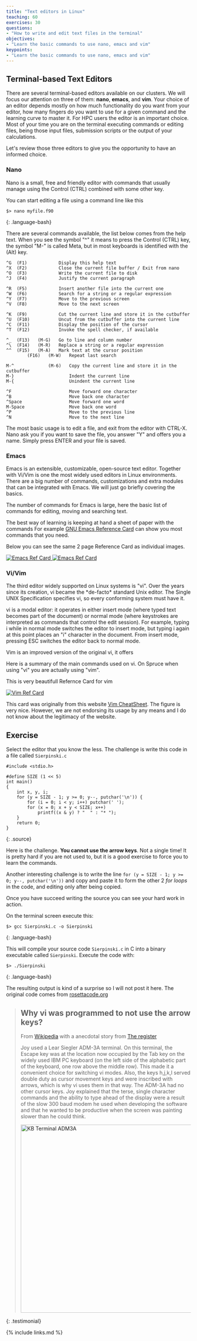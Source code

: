 ```yaml
---
title: "Text editors in Linux"
teaching: 60
exercises: 30
questions:
- "How to write and edit text files in the terminal"
objectives:
- "Learn the basic commands to use nano, emacs and vim"
keypoints:
- "Learn the basic commands to use nano, emacs and vim"
---
```


## Terminal-based Text Editors

There are several terminal-based editors available on our clusters. We
will focus our attention on three of them: **nano**, **emacs**, and **vim**. Your
choice of an editor depends mostly on how much functionality do you want
from your editor, how many fingers do you want to use for a given
command and the learning curve to master it. For HPC users the editor is
an important choice. Most of your time you are on the terminal executing
commands or editing files, being those input files, submission scripts
or the output of your calculations.

Let\'s review those three editors to give you the opportunity to have an
informed choice.

### Nano

Nano is a small, free and friendly editor with commands that usually
manage using the Control (CTRL) combined with some other key.

You can start editing a file using a command line like this

~~~
$> nano myfile.f90
~~~
{: .language-bash}

There are several commands available, the list below comes from the help
text. When you see the symbol \"\^\" it means to press the Control
(CTRL) key, the symbol \"M-\" is called Meta, but in most keyboards is
identified with the (Alt) key.

    ^G  (F1)            Display this help text
    ^X  (F2)            Close the current file buffer / Exit from nano
    ^O  (F3)            Write the current file to disk
    ^J  (F4)            Justify the current paragraph

    ^R  (F5)            Insert another file into the current one
    ^W  (F6)            Search for a string or a regular expression
    ^Y  (F7)            Move to the previous screen
    ^V  (F8)            Move to the next screen

    ^K  (F9)            Cut the current line and store it in the cutbuffer
    ^U  (F10)           Uncut from the cutbuffer into the current line
    ^C  (F11)           Display the position of the cursor
    ^T  (F12)           Invoke the spell checker, if available

    ^_  (F13)   (M-G)   Go to line and column number
    ^\  (F14)   (M-R)   Replace a string or a regular expression
    ^^  (F15)   (M-A)   Mark text at the cursor position
            (F16)   (M-W)   Repeat last search

    M-^             (M-6)   Copy the current line and store it in the cutbuffer
    M-}                     Indent the current line
    M-{                     Unindent the current line

    ^F                      Move forward one character
    ^B                      Move back one character
    ^Space                  Move forward one word
    M-Space                 Move back one word
    ^P                      Move to the previous line
    ^N                      Move to the next line

<!--
    ^A                      Move to the beginning of the current line
    ^E                      Move to the end of the current line
    M-(             (M-9)   Move to the beginning of the current paragraph
    M-)             (M-0)   Move to the end of the current paragraph
    M-\             (M-|)   Move to the first line of the file
    M-/             (M-?)   Move to the last line of the file

    M-]                     Move to the matching bracket
    M--             (M-\_)   Scroll up one line without scrolling the cursor
    M-+             (M-=)   Scroll down one line without scrolling the cursor

    M-<             (M-,)   Switch to the previous file buffer
    M->             (M-.)   Switch to the next file buffer

    M-V                     Insert the next keystroke verbatim
    ^I                      Insert a tab at the cursor position
    ^M                      Insert a newline at the cursor position
    ^D                      Delete the character under the cursor
    ^H                      Delete the character to the left of the cursor
    M-T                     Cut from the cursor position to the end of the file

    M-J                     Justify /_staticthe entire file
    M-D                     Count the number of words, lines, and characters
    ^L                      Refresh (redraw) the current screen

    M-X                     Help mode enable/disable
    M-C                     Constant cursor position display enable/disable
    M-O                     Use of one more line for editing enable/disable
    M-S                     Smooth scrolling enable/disable
    M-P                     Whitespace display enable/disable
    M-Y                     Color syntax highlighting enable/disable

    M-H                     Smart home key enable/disable
    M-I                     Auto indent enable/disable
    M-K                     Cut to end enable/disable
    M-L                     Long line wrapping enable/disable
    M-Q                     Conversion of typed tabs to spaces enable/disable

    M-B                     Backup files enable/disable
    M-F                     Multiple file buffers enable/disable
    M-M                     Mouse support enable/disable
    M-N                     No conversion from DOS/Mac format enable/disable
    M-Z                     Suspension enable/disable
-->

The most basic usage is to edit a file, and exit from the editor with
CTRL-X. Nano ask you if you want to save the file, you answer \"Y\" and
offers you a name. Simply press ENTER and your file is saved.

### Emacs

Emacs is an extensible, customizable, open-source text editor. Together
with Vi/Vim is one the most widely used editors in Linux environments.
There are a big number of commands, customizations and extra modules
that can be integrated with Emacs. We will just go briefly covering the
basics.

The number of commands for Emacs is large, here the basic list of
commands for editing, moving and searching text.

The best way of learning is keeping at hand a sheet of paper with the commands
For example [GNU Emacs Reference Card](https://www.gnu.org/software/emacs/refcards/pdf/refcard.pdf) can show you most commands that you need.

Below you can see the same 2 page Reference Card as individual images.

<a href="{{ page.root }}/fig/refcard-0.png">
  <img src="{{ page.root }}/fig/refcard-0.png" alt="Emacs Ref Card" />
</a>

<a href="{{ page.root }}/fig/refcard-1.png">
  <img src="{{ page.root }}/fig/refcard-1.png" alt="Emacs Ref Card" />
</a>

### Vi/Vim

The third editor widely supported on Linux systems is \"vi\". Over the
years since its creation, vi became the \*de-facto\* standard Unix
editor. The Single UNIX Specification specifies vi, so every conforming
system must have it.

vi is a modal editor: it operates in either insert mode (where typed
text becomes part of the document) or normal mode (where keystrokes are
interpreted as commands that control the edit session). For example,
typing i while in normal mode switches the editor to insert mode, but
typing i again at this point places an \"i\" character in the document.
From insert mode, pressing ESC switches the editor back to normal mode.

Vim is an improved version of the original vi, it offers

Here is a summary of the main commands used on vi. On Spruce when using
\"vi\" you are actually using \"vim\".

This is very beautifull Refernce Card for vim

<a href="https://external-preview.redd.it/iigrixvxp5aYN9ox7Gr1dfI_rhLRotWlLsCafjJqjEQ.png?auto=webp&s=1594ddc17408cb9186a73c2a6d1a1bf1e00769dd">
  <img src="https://external-preview.redd.it/iigrixvxp5aYN9ox7Gr1dfI_rhLRotWlLsCafjJqjEQ.png?auto=webp&s=1594ddc17408cb9186a73c2a6d1a1bf1e00769dd" alt="Vim Ref Card" />
</a>

This card was originally from this website [Vim CheatSheet](http://vimcheatsheet.com/). The figure is very nice. However, we are not endorsing its usage by any means and I do not know about the legitimacy of the website.

## Exercise

Select the editor that you know the less. The challenge is write this code in a file called `Sierpinski.c`

~~~
#include <stdio.h>

#define SIZE (1 << 5)
int main()
{
    int x, y, i;
    for (y = SIZE - 1; y >= 0; y--, putchar('\n')) {
        for (i = 0; i < y; i++) putchar(' ');
        for (x = 0; x + y < SIZE; x++)
            printf((x & y) ? "  " : "* ");
    }
    return 0;
}

~~~
{: .source}

Here is the challenge. **You cannot use the arrow keys**. Not a single time!
It is pretty hard if you are not used to, but it is a good exercise to force you to learn the commands.

Another interesting challenge is to write the line `for (y = SIZE - 1; y >= 0; y--, putchar('\n'))` and copy and paste it to form the other 2 *for loops* in the code, and editing only after being copied.

Once you have succeed writing the source you can see your hard work in action.

On the terminal screen execute this:

~~~
$> gcc Sierpinski.c -o Sierpinski
~~~
{: .language-bash}

This will compile your source code `Sierpinski.c` in C into a binary executable called `Sierpinski`. Execute the code with:

~~~
$> ./Sierpinski
~~~
{: .language-bash}

The resulting output is kind of a surprise so I will not post it here.
The original code comes from [rosettacode.org](http://www.rosettacode.org/wiki/Sierpinski_triangle#C)


> ## Why vi was programmed to not use the arrow keys?
>
>From [Wikipedia](https://en.wikipedia.org/wiki/Vi) with a anecdotal story from [The register](https://www.theregister.co.uk/2003/09/11/bill_joys_greatest_gift/)
>
> Joy used a Lear Siegler ADM-3A terminal. On this terminal, the Escape key was at the location now occupied by the Tab key on the widely used IBM PC keyboard (on the left side of the alphabetic part of the keyboard, one row above the middle row). This made it a convenient choice for switching vi modes. Also, the keys h,j,k,l served double duty as cursor movement keys and were inscribed with arrows, which is why vi uses them in that way. The ADM-3A had no other cursor keys. Joy explained that the terse, single character commands and the ability to type ahead of the display were a result of the slow 300 baud modem he used when developing the software and that he wanted to be productive when the screen was painting slower than he could think.
>
>
> <a title="No machine-readable author provided. StuartBrady assumed (based on copyright claims). [CC BY-SA 3.0 (http://creativecommons.org/licenses/by-sa/3.0/)], via Wikimedia Commons" href="https://commons.wikimedia.org/wiki/File:KB_Terminal_ADM3A.svg"><img width="512" alt="KB Terminal ADM3A" src="https://upload.wikimedia.org/wikipedia/commons/thumb/a/a0/KB_Terminal_ADM3A.svg/512px-KB_Terminal_ADM3A.svg.png"></a>
>
>
{: .testimonial}

{% include links.md %}
